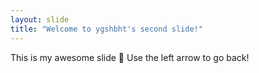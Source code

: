 ```yaml
---
layout: slide
title: "Welcome to ygshbht's second slide!"
---
```

This is my awesome slide :tada:
Use the left arrow to go back!
